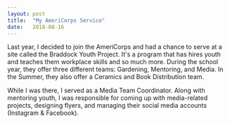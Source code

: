 ```yaml
---
layout: post
title:  "My AmeriCorps Service"
date:   2018-08-16 
---
```


Last year, I decided to join the AmeriCorps and had a chance to serve at a site called the Braddock Youth Project. It's a program that has hires youth and teaches them workplace skills and so much more. During the school year, they offer three different teams: Gardening, Mentoring, and Media. In the Summer, they also offer a Ceramics and Book Distribution team.

While I was there, I served as a Media Team Coordinator. Along with mentoring youth, I was responsible for coming up with media-related projects, designing flyers, and managing their social media accounts (Instagram & Facebook).